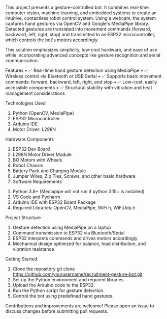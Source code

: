 This project presents a gesture-controlled bot. It combines real-time computer vision, machine learning, and embedded systems to create an intuitive, contactless robot control system.
Using a webcam, the system captures hand gestures via OpenCV and Google's MediaPipe library. Detected gestures are translated into movement commands (forward, backward, left, right, stop) and transmitted to an ESP32 microcontroller, which controls the bot's motors accordingly. 

This solution emphasizes simplicity, low-cost hardware, and ease of use while incorporating advanced concepts like gesture recognition and serial communication.

Features
•	✅ Real-time hand gesture detection using MediaPipe
•	✅ Wireless control via Bluetooth or USB Serial
•	✅ Supports basic movement commands: forward, backward, left, right, and stop
•	✅ Low-cost, easily accessible components
•	✅ Structural stability with vibration and heat management considerations

Technologies Used
1.	Python (OpenCV, MediaPipe)
2.	ESP32 Microcontroller
3.	Arduino IDE
4.	Motor Driver: L298N
   
Hardware Components
1)	ESP32 Dev Board
2)	L298N Motor Driver Module
3)	BO Motors with Wheels
4)	Robot Chassis
5)	Battery Pack and Charging Module
6)	Jumper Wires, Zip Ties, Screws, and other basic hardware
7)	Software Requirements
1.	Python 3.8+ (Mediapipe will not run if python 3.15+ is installed) 
2.	VS Code and Pycharm
3.	Arduino IDE with ESP32 Board Package
4.	Required Libraries: OpenCV, MediaPipe, WiFi.h, WiFiUdp.h
   
Project Structure
1.	Gesture detection using MediaPipe on a laptop
2.	Command transmission to ESP32 via Bluetooth/Serial
3.	ESP32 interprets commands and drives motors accordingly
4.	Mechanical design optimized for balance, load distribution, and vibration resistance
   
Getting Started
1.	Clone the repository
git clone https://github.com/yourusername/recruitment-gesture-bot.git
2.	Set up the Python environment and required libraries.
3.	Upload the Arduino code to the ESP32.
4.	Run the Python script for gesture detection.
5.	Control the bot using predefined hand gestures.

Contributions and improvements are welcome! Please open an issue to discuss changes before submitting pull requests.

